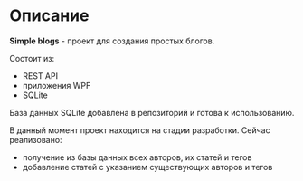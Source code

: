 # Описание
**Simple blogs** - проект для создания простых блогов.

Состоит из:
- REST API
- приложения WPF
- SQLite

База данных SQLite добавлена в репозиторий и готова к использованию.

В данный момент проект находится на стадии разработки. Сейчас реализовано:
- получение из базы данных всех авторов, их статей и тегов
- добавление статей с указанием существующих авторов и тегов

